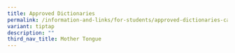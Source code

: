 ```yaml
---
title: Approved Dictionaries
permalink: /information-and-links/for-students/approved-dictionaries-calculators/
variant: tiptap
description: ""
third_nav_title: Mother Tongue
---
```

